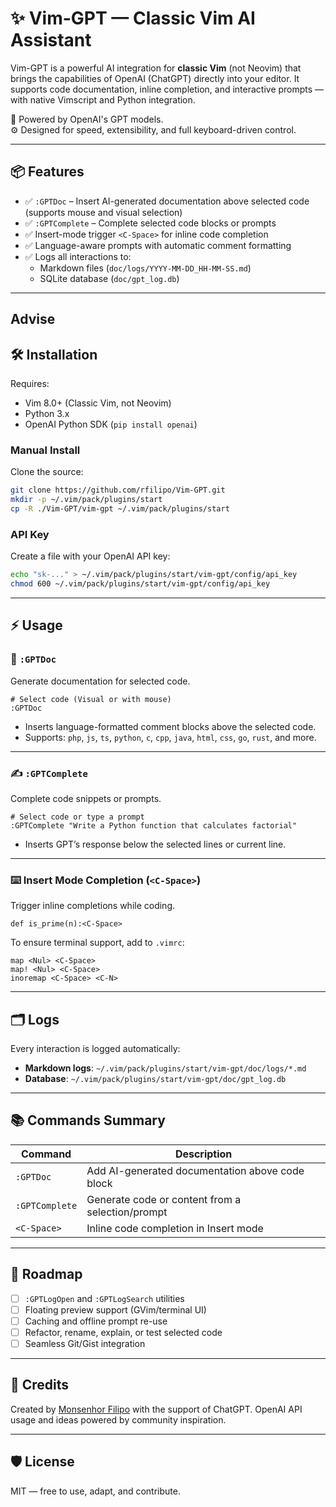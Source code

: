 # ✨ Vim-GPT — Classic Vim AI Assistant

Vim-GPT is a powerful AI integration for **classic Vim** (not Neovim) that brings the capabilities of OpenAI (ChatGPT) directly into your editor. It supports code documentation, inline completion, and interactive prompts — with native Vimscript and Python integration.

🧠 Powered by OpenAI's GPT models.  
⚙️ Designed for speed, extensibility, and full keyboard-driven control.

---

## 📦 Features

- ✅ `:GPTDoc` – Insert AI-generated documentation above selected code (supports mouse and visual selection)
- ✅ `:GPTComplete` – Complete selected code blocks or prompts
- ✅ Insert-mode trigger `<C-Space>` for inline code completion
- ✅ Language-aware prompts with automatic comment formatting
- ✅ Logs all interactions to:
  - Markdown files (`doc/logs/YYYY-MM-DD_HH-MM-SS.md`)
  - SQLite database (`doc/gpt_log.db`)

---

## Advise

## 🛠 Installation

Requires:

- Vim 8.0+ (Classic Vim, not Neovim)
- Python 3.x
- OpenAI Python SDK (`pip install openai`)

### Manual Install

Clone the source:

```sh
git clone https://github.com/rfilipo/Vim-GPT.git
mkdir -p ~/.vim/pack/plugins/start
cp -R ./Vim-GPT/vim-gpt ~/.vim/pack/plugins/start
```

### API Key

Create a file with your OpenAI API key:

```sh
echo "sk-..." > ~/.vim/pack/plugins/start/vim-gpt/config/api_key
chmod 600 ~/.vim/pack/plugins/start/vim-gpt/config/api_key
```

---

## ⚡ Usage

### 🧾 `:GPTDoc`

Generate documentation for selected code.

```vim
# Select code (Visual or with mouse)
:GPTDoc
```

* Inserts language-formatted comment blocks above the selected code.
* Supports: `php`, `js`, `ts`, `python`, `c`, `cpp`, `java`, `html`, `css`, `go`, `rust`, and more.

---

### ✍️ `:GPTComplete`

Complete code snippets or prompts.

```vim
# Select code or type a prompt
:GPTComplete "Write a Python function that calculates factorial"
```

* Inserts GPT’s response below the selected lines or current line.

---

### ⌨️ Insert Mode Completion (`<C-Space>`)

Trigger inline completions while coding.

```vim
def is_prime(n):<C-Space>
```

To ensure terminal support, add to `.vimrc`:

```vim
map <Nul> <C-Space>
map! <Nul> <C-Space>
inoremap <C-Space> <C-N>
```

---

## 🗂 Logs

Every interaction is logged automatically:

* **Markdown logs**: `~/.vim/pack/plugins/start/vim-gpt/doc/logs/*.md`
* **Database**: `~/.vim/pack/plugins/start/vim-gpt/doc/gpt_log.db`

---

## 📚 Commands Summary

| Command        | Description                                      |
| -------------- | ------------------------------------------------ |
| `:GPTDoc`      | Add AI-generated documentation above code block  |
| `:GPTComplete` | Generate code or content from a selection/prompt |
| `<C-Space>`    | Inline code completion in Insert mode            |

---

## 🧠 Roadmap

* [ ] `:GPTLogOpen` and `:GPTLogSearch` utilities
* [ ] Floating preview support (GVim/terminal UI)
* [ ] Caching and offline prompt re-use
* [ ] Refactor, rename, explain, or test selected code
* [ ] Seamless Git/Gist integration

---

## 🤝 Credits

Created by [Monsenhor Filipo](https://github.com/kobkob) with the support of ChatGPT.
OpenAI API usage and ideas powered by community inspiration.

---

## 🛡 License

MIT — free to use, adapt, and contribute.


